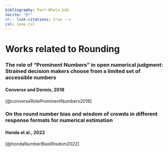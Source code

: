```yaml
---
bibliography: Part-Whole.bib
nocite: "@*"
<!-- link-citations: true -->
csl: ieee.csl
---
```


# Works related to Rounding

### The role of “Prominent Numbers” in open numerical judgment: Strained decision makers choose from a limited set of accessible numbers
#### Converse and Dennis, 2018


[@converseRoleProminentNumbers2018]

### On the round number bias and wisdom of crowds in different response formats for numerical estimation
#### Honda et al., 2022

[@hondaNumberBiasWisdom2022]